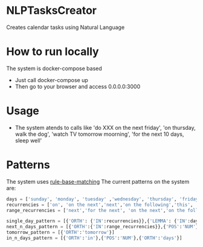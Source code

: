 # NLPTasksCreator
Creates calendar tasks using Natural Language

# How to run locally
The system is docker-compose based
 * Just call docker-compose up
 * Then go to your browser and access 0.0.0.0:3000
 
 # Usage
 * The system atends to calls like 'do XXX on the next friday', 'on thursday, walk the dog', 'watch TV tomorrow moorning', 'for the next 10 days, sleep well'
 
 # Patterns
 The system uses [rule-base-matching](https://spacy.io/usage/rule-based-matching#matcher)
 The current patterns on the system are:
```python
days = ['sunday', 'monday', 'tuesday' ,'wednesday', 'thursday', 'friday', 'saturday']
recurrencies = ['on', 'on the next','next','on the following','this', 'on this']
range_recurrencies = ['next','for the next', 'on the next','on the following',]

single_day_pattern = [{'ORTH': {'IN':recurrencies}},{'LEMMA': {'IN':days}}] #NN or NNP
next_n_days_pattern = [{'ORTH':{'IN':range_recurrencies}},{'POS':'NUM'},{'ORTH': 'days'}] #NN or NNP
tomorrow_pattern = [{'ORTH':'tomorrow'}]
in_n_days_pattern = [{'ORTH':'in'},{'POS':'NUM'},{'ORTH':'days'}]
```
